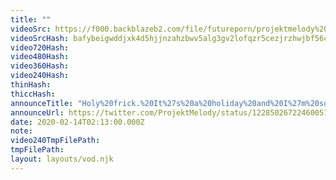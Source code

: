 ```yaml
---
title: ""
videoSrc: https://f000.backblazeb2.com/file/futureporn/projektmelody%202020-02-14%2020_28-projektmelody.mp4
videoSrcHash: bafybeigwddjxk4d5hjjnzahzbwv5alg3gv2lofqzr5cezjrzhwjbf56c2q?filename=projektmelody-chaturbate-20200214T021300Z-source.mp4
video720Hash: 
video480Hash: 
video360Hash: 
video240Hash: 
thinHash: 
thiccHash: 
announceTitle: "Holy%20frick.%20It%27s%20a%20holiday%20and%20I%27m%20so%20excited%20to%20spend%20it%20with%20you%20oni-chan.%20You%20better%20be%20there..."
announceUrl: https://twitter.com/ProjektMelody/status/1228502672246005760
date: 2020-02-14T02:13:00.000Z
note: 
video240TmpFilePath: 
tmpFilePath: 
layout: layouts/vod.njk
---
```

